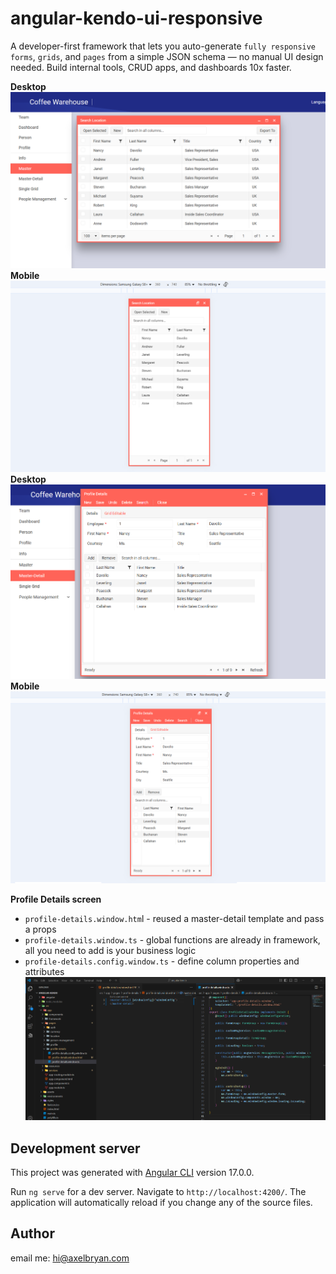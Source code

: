 # angular-kendo-ui-responsive

A developer-first framework that lets you auto-generate `fully responsive forms`, `grids`, and `pages` from a simple JSON schema — no manual UI design needed. Build internal tools, CRUD apps, and dashboards 10x faster.

**Desktop**
![screenshot](src/assets//screenshot/1.png)
**Mobile**
![screenshot](src/assets//screenshot/2.png)
**Desktop**
![screenshot](src/assets//screenshot/3.png)
**Mobile**
![screenshot](src/assets//screenshot/4.png)

**Profile Details screen**
- `profile-details.window.htm`l - reused a master-detail template and pass a props
- `profile-details.window.ts` - global functions are already in framework, all you need to add is your business logic
- `profile-details.config.window.ts` - define column properties and attributes
![screenshot](src/assets//screenshot/5.png)

## Development server

This project was generated with [Angular CLI](https://github.com/angular/angular-cli) version 17.0.0.

Run `ng serve` for a dev server. Navigate to `http://localhost:4200/`. The application will automatically reload if you change any of the source files.

## Author

email me: hi@axelbryan.com